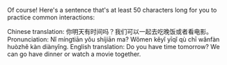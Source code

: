 Of course! Here's a sentence that's at least 50 characters long for you to practice common interactions:

Chinese translation: 你明天有时间吗？我们可以一起去吃晚饭或者看电影。
Pronunciation: Nǐ míngtiān yǒu shíjiān ma? Wǒmen kěyǐ yīqǐ qù chī wǎnfàn huòzhě kàn diànyǐng.
English translation: Do you have time tomorrow? We can go have dinner or watch a movie together.